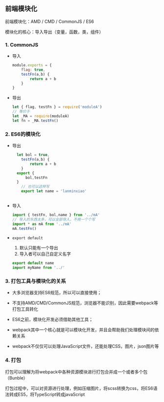 ## 前端模块化

前端模块化：AMD / CMD / CommonJS / ES6

模块化的核心：导入导出（变量，函数，类，组件）

### 1. CommonJS

- 导入

  ```js
  module.exports = {
      flag: true,
      testFn(a,b) {
          return a + b
      }
  }
  ```

- 导出

  ```js
  let { flag, testFn } = require('moduleA')
  // 等价于
  let _MA = require(moduleA)
  let fn = _MA.testFn()
  ```

  

### 2. ES6的模块化

- 导出

  ```js
  	let bol = true,
      testFn(a,b) {
          return a + b
      }
  	export {
  		bol,testFn
  	}
      // 也可以这样写
      export let name = 'lanminxiao'
      
  ```

- 导入

  ```js
  import { testFn, bol,name } from '../mA'
  // 导入的东西太多，可以全部导入，不用一个个写
  import * as mA from '../mA'
  mA.testFn()
  ```

- `export default` 

  1. 默认只能有一个导出
  2. 导入者可以自己自定义名字

  ```js
  export default name
  import myName from '../'
  ```

### 3. 打包工具与模块化的关系

- 大多浏览器支持ES6规范，所以可以直接使用；

- 不支持AMD/CMD/CommonJS规范，浏览器不能识别，因此需要webpack等打包工具转化
- ES6之前，模块化开发必须借助其他工具；
- webpack其中一个核心就是可以模块化开发，并且会帮助我们处理模块间的依赖关系
- webpack不仅仅可以处理JavaScript文件，还能处理CSS，图片，json图片等

### 4. 打包

打包可以理解为将webpack中各种资源模块进行打包合并成一个或者多个包（Bunble）

打包过程中，可以对资源进行处理，例如压缩图片，将scss转换为css，将ES6语法转成ES5，将TypeScript转成javaScript


<Valine></Valine>